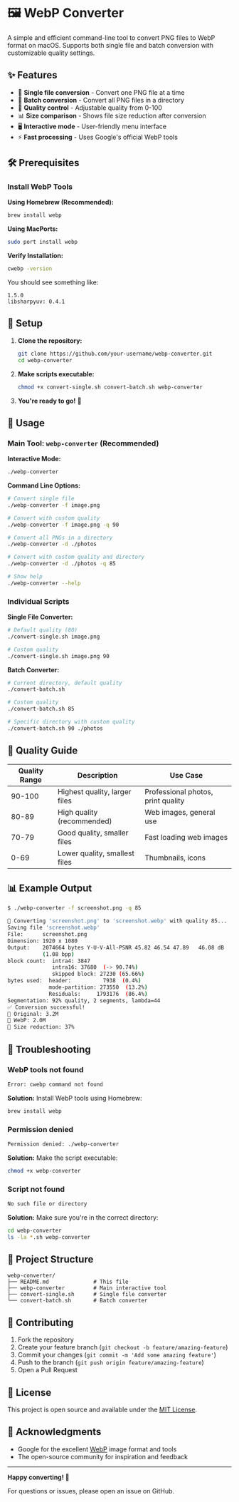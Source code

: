 # 🖼️ WebP Converter

A simple and efficient command-line tool to convert PNG files to WebP format on macOS. Supports both single file and batch conversion with customizable quality settings.

## ✨ Features

- 🔄 **Single file conversion** - Convert one PNG file at a time
- 📁 **Batch conversion** - Convert all PNG files in a directory
- 🎯 **Quality control** - Adjustable quality from 0-100
- 📊 **Size comparison** - Shows file size reduction after conversion
- 🖥️ **Interactive mode** - User-friendly menu interface
- ⚡ **Fast processing** - Uses Google's official WebP tools

## 🛠️ Prerequisites

### Install WebP Tools

**Using Homebrew (Recommended):**

```bash
brew install webp
```

**Using MacPorts:**

```bash
sudo port install webp
```

**Verify Installation:**

```bash
cwebp -version
```

You should see something like:

```
1.5.0
libsharpyuv: 0.4.1
```

## 🚀 Setup

1. **Clone the repository:**

   ```bash
   git clone https://github.com/your-username/webp-converter.git
   cd webp-converter
   ```

2. **Make scripts executable:**

   ```bash
   chmod +x convert-single.sh convert-batch.sh webp-converter
   ```

3. **You're ready to go!** 🎉

## 📖 Usage

### Main Tool: `webp-converter` (Recommended)

**Interactive Mode:**

```bash
./webp-converter
```

**Command Line Options:**

```bash
# Convert single file
./webp-converter -f image.png

# Convert with custom quality
./webp-converter -f image.png -q 90

# Convert all PNGs in a directory
./webp-converter -d ./photos

# Convert with custom quality and directory
./webp-converter -d ./photos -q 85

# Show help
./webp-converter --help
```

### Individual Scripts

**Single File Converter:**

```bash
# Default quality (80)
./convert-single.sh image.png

# Custom quality
./convert-single.sh image.png 90
```

**Batch Converter:**

```bash
# Current directory, default quality
./convert-batch.sh

# Custom quality
./convert-batch.sh 85

# Specific directory with custom quality
./convert-batch.sh 90 ./photos
```

## 🎯 Quality Guide

| Quality Range | Description                   | Use Case                           |
| ------------- | ----------------------------- | ---------------------------------- |
| 90-100        | Highest quality, larger files | Professional photos, print quality |
| 80-89         | High quality (recommended)    | Web images, general use            |
| 70-79         | Good quality, smaller files   | Fast loading web images            |
| 0-69          | Lower quality, smallest files | Thumbnails, icons                  |

## 📊 Example Output

```bash
$ ./webp-converter -f screenshot.png -q 85

🔄 Converting 'screenshot.png' to 'screenshot.webp' with quality 85...
Saving file 'screenshot.webp'
File:      screenshot.png
Dimension: 1920 x 1080
Output:    2074664 bytes Y-U-V-All-PSNR 45.82 46.54 47.89   46.08 dB
           (1.08 bpp)
block count:  intra4: 3847
              intra16: 37680  (-> 90.74%)
              skipped block: 27230 (65.66%)
bytes used:  header:          7938  (0.4%)
             mode-partition: 273550  (13.2%)
             Residuals:     1793176  (86.4%)
Segmentation: 92% quality, 2 segments, lambda=44
✅ Conversion successful!
📁 Original: 3.2M
📁 WebP: 2.0M
💾 Size reduction: 37%
```

## 🔧 Troubleshooting

### WebP tools not found

```bash
Error: cwebp command not found
```

**Solution:** Install WebP tools using Homebrew:

```bash
brew install webp
```

### Permission denied

```bash
Permission denied: ./webp-converter
```

**Solution:** Make the script executable:

```bash
chmod +x webp-converter
```

### Script not found

```bash
No such file or directory
```

**Solution:** Make sure you're in the correct directory:

```bash
cd webp-converter
ls -la *.sh webp-converter
```

## 📁 Project Structure

```
webp-converter/
├── README.md              # This file
├── webp-converter         # Main interactive tool
├── convert-single.sh      # Single file converter
└── convert-batch.sh       # Batch converter
```

## 🤝 Contributing

1. Fork the repository
2. Create your feature branch (`git checkout -b feature/amazing-feature`)
3. Commit your changes (`git commit -m 'Add some amazing feature'`)
4. Push to the branch (`git push origin feature/amazing-feature`)
5. Open a Pull Request

## 📝 License

This project is open source and available under the [MIT License](LICENSE).

## 🙏 Acknowledgments

- Google for the excellent [WebP](https://developers.google.com/speed/webp) image format and tools
- The open-source community for inspiration and feedback

---

**Happy converting! 🎉**

For questions or issues, please open an issue on GitHub.
